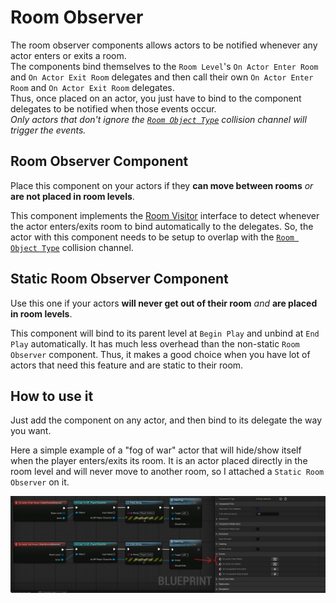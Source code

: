 # Room Observer

The room observer components allows actors to be notified whenever any actor enters or exits a room.\
The components bind themselves to the `Room Level`'s `On Actor Enter Room` and `On Actor Exit Room` delegates and then call their own `On Actor Enter Room` and `On Actor Exit Room` delegates.\
Thus, once placed on an actor, you just have to bind to the component delegates to be notified when those events occur.\
*Only actors that don't ignore the [`Room Object Type`](../Getting-Started/Plugin-Settings.md) collision channel will trigger the events.*

## Room Observer Component

Place this component on your actors if they **can move between rooms** *or* **are not placed in room levels**.

This component implements the [Room Visitor](Room-Visitor.md) interface to detect whenever the actor enters/exits room to bind automatically to the delegates.
So, the actor with this component needs to be setup to overlap with the [`Room Object Type`](../Getting-Started/Plugin-Settings.md) collision channel.

## Static Room Observer Component

Use this one if your actors **will never get out of their room** *and* **are placed in room levels**.

This component will bind to its parent level at `Begin Play` and unbind at `End Play` automatically.
It has much less overhead than the non-static `Room Observer` component.
Thus, it makes a good choice when you have lot of actors that need this feature and are static to their room.

## How to use it

Just add the component on any actor, and then bind to its delegate the way you want.

Here a simple example of a "fog of war" actor that will hide/show itself when the player enters/exits its room.
It is an actor placed directly in the room level and will never move to another room, so I attached a `Static Room Observer` on it.

![](../Images/RoomObserver.png)
